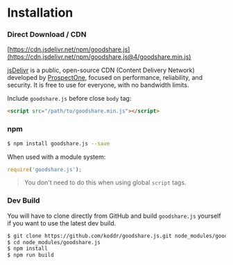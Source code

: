 # Installation

### Direct Download / CDN

[https://cdn.jsdelivr.net/npm/goodshare.js](https://cdn.jsdelivr.net/npm/goodshare.js@4/goodshare.min.js)

<!--email_off-->
[jsDelivr](https://www.jsdelivr.com) is a public, open-source CDN (Content Delivery Network) developed by [ProspectOne](https://prospectone.io), focused on performance, reliability, and security. It is free to use for everyone, with no bandwidth limits.
<!--/email_off-->

Include `goodshare.js` before close `body` tag:

``` html
<script src="/path/to/goodshare.min.js"></script>
```

### npm

``` bash
$ npm install goodshare.js --save
```

When used with a module system:

``` js
require('goodshare.js');
```

> You don't need to do this when using global `script` tags.

### Dev Build

You will have to clone directly from GitHub and build `goodshare.js` yourself if
you want to use the latest dev build.

``` bash
$ git clone https://github.com/koddr/goodshare.js.git node_modules/goodshare.js
$ cd node_modules/goodshare.js
$ npm install
$ npm run build
```
